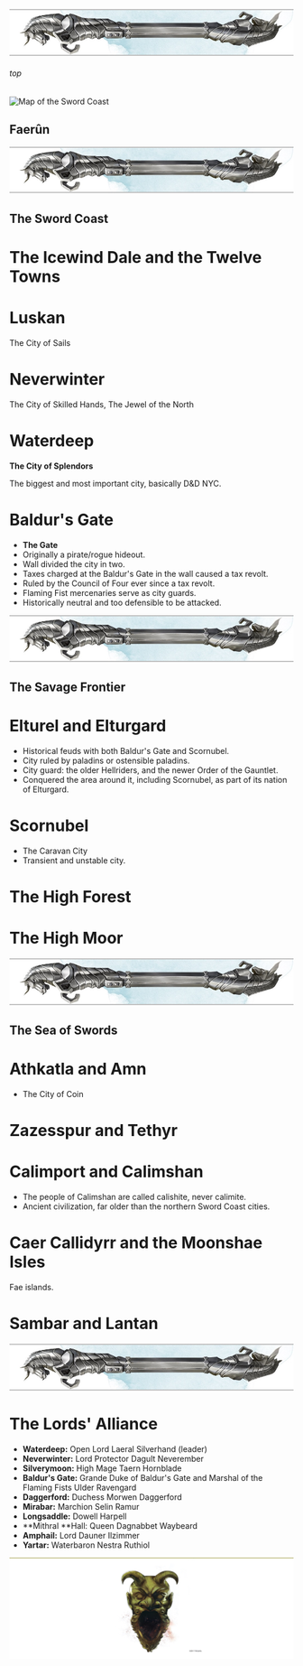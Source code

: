 
![immovable rod](/images/immovable-rod.jpg)

###### top
![Map of the Sword Coast](../player_notes/images/faerun-swordcoast-chult.png)

## Faerûn

![immovable rod](/images/immovable-rod.jpg)

## The Sword Coast

# The Icewind Dale and the Twelve Towns

# Luskan
The City of Sails

# Neverwinter
The City of Skilled Hands, The Jewel of the North

# Waterdeep
__The City of Splendors__

The biggest and most important city, basically D&D NYC.

# Baldur's Gate
- __The Gate__
- Originally a pirate/rogue hideout.
- Wall divided the city in two.
- Taxes charged at the Baldur's Gate in the wall caused a tax revolt.
- Ruled by the Council of Four ever since a tax revolt.
- Flaming Fist mercenaries serve as city guards.
- Historically neutral and too defensible to be attacked.

![immovable rod](/images/immovable-rod.jpg)

## The Savage Frontier

# Elturel and Elturgard
- Historical feuds with both Baldur's Gate and Scornubel.
- City ruled by paladins or ostensible paladins.
- City guard: the older Hellriders, and the newer Order of the Gauntlet.
- Conquered the area around it, including Scornubel, as part of its nation of Elturgard.

# Scornubel
- The Caravan City
- Transient and unstable city.

# The High Forest

# The High Moor

![immovable rod](/images/immovable-rod.jpg)

## The Sea of Swords

# Athkatla and Amn
+ The City of Coin

# Zazesspur and Tethyr

# Calimport and Calimshan
+ The people of Calimshan are called calishite, never calimite.
+ Ancient civilization, far older than the northern Sword Coast cities.

# Caer Callidyrr and the Moonshae Isles
Fae islands.

# Sambar and Lantan

![immovable rod](/images/immovable-rod.jpg)
# The Lords' Alliance
+ **Waterdeep:** Open Lord Laeral Silverhand (leader)
+ **Neverwinter:** Lord Protector Dagult Neverember
+ **Silverymoon:** High Mage Taern Hornblade
+ **Baldur's Gate:** Grande Duke of Baldur's Gate and Marshal of the Flaming Fists Ulder Ravengard
+ **Daggerford:** Duchess Morwen Daggerford
+ **Mirabar:** Marchion Selin Ramur
+ **Longsaddle:** Dowell Harpell
+ **Mithral **Hall: Queen Dagnabbet Waybeard
+ **Amphail:** Lord Dauner Ilzimmer
+ **Yartar:** Waterbaron Nestra Ruthiol

![the end](/images/toa-end.jpg)
